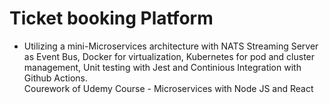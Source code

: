 # Ticket booking Platform
- Utilizing a mini-Microservices architecture with NATS Streaming Server as Event Bus, Docker for virtualization, Kubernetes for pod and cluster management, Unit testing with Jest and Continious Integration with Github Actions.   
Courework of Udemy Course - Microservices with Node JS and React
